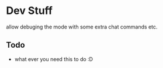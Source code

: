 # Dev Stuff
allow debuging the mode with some extra chat commands etc.

## Todo
* what ever you need this to do :D